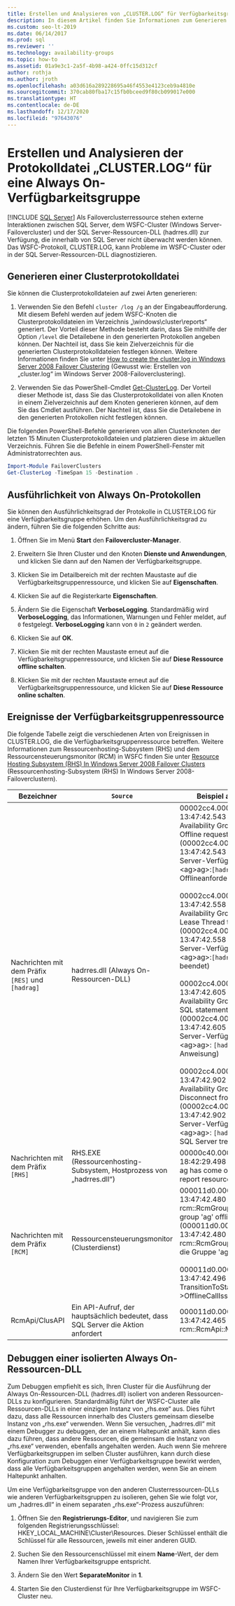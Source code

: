 ```yaml
---
title: Erstellen und Analysieren von „CLUSTER.LOG“ für Verfügbarkeitsgruppen
description: In diesem Artikel finden Sie Informationen zum Generieren und Analysieren des Clusterprotokolls für eine AlwaysOn-Verfügbarkeitsgruppe.
ms.custom: seo-lt-2019
ms.date: 06/14/2017
ms.prod: sql
ms.reviewer: ''
ms.technology: availability-groups
ms.topic: how-to
ms.assetid: 01a9e3c1-2a5f-4b98-a424-0ffc15d312cf
author: rothja
ms.author: jroth
ms.openlocfilehash: a03d616a289228695a46f4553e4123ceb9a4810e
ms.sourcegitcommit: 370cab80fba17c15fb0bceed9f80cb099017e000
ms.translationtype: HT
ms.contentlocale: de-DE
ms.lasthandoff: 12/17/2020
ms.locfileid: "97643076"
---
```

# <a name="generate-and-analyze-the-clusterlog-for-an-always-on-availability-group"></a>Erstellen und Analysieren der Protokolldatei „CLUSTER.LOG“ für eine Always On-Verfügbarkeitsgruppe
[!INCLUDE [SQL Server](../../../includes/applies-to-version/sqlserver.md)]
  Als Failoverclusterressource stehen externe Interaktionen zwischen SQL Server, dem WSFC-Cluster (Windows Server-Failovercluster) und der SQL Server-Ressourcen-DLL (hadrres.dll) zur Verfügung, die innerhalb von SQL Server nicht überwacht werden können. Das WSFC-Protokoll, CLUSTER.LOG, kann Probleme im WSFC-Cluster oder in der SQL Server-Ressourcen-DLL diagnostizieren. 
  
## <a name="generate-cluster-log"></a>Generieren einer Clusterprotokolldatei  
 Sie können die Clusterprotokolldateien auf zwei Arten generieren:  
  
1.  Verwenden Sie den Befehl `cluster /log /g` an der Eingabeaufforderung. Mit diesem Befehl werden auf jedem WSFC-Knoten die Clusterprotokolldateien im Verzeichnis „\windows\cluster\reports“ generiert. Der Vorteil dieser Methode besteht darin, dass Sie mithilfe der Option `/level` die Detailebene in den generierten Protokollen angeben können. Der Nachteil ist, dass Sie kein Zielverzeichnis für die generierten Clusterprotokolldateien festlegen können. Weitere Informationen finden Sie unter [How to create the cluster.log in Windows Server 2008 Failover Clustering](https://techcommunity.microsoft.com/t5/failover-clustering/how-to-create-the-cluster-log-in-windows-server-2008-failover/ba-p/371283) (Gewusst wie: Erstellen von „cluster.log“ im Windows Server 2008-Failoverclustering).  
  
2.  Verwenden Sie das PowerShell-Cmdlet [Get-ClusterLog](/previous-versions/windows/it-pro/windows-server-2008-R2-and-2008/ee461045(v=technet.10)). Der Vorteil dieser Methode ist, dass Sie das Clusterprotokolldatei von allen Knoten in einem Zielverzeichnis auf dem Knoten generieren können, auf dem Sie das Cmdlet ausführen. Der Nachteil ist, dass Sie die Detailebene in den generierten Protokollen nicht festlegen können.  
  
 Die folgenden PowerShell-Befehle generieren von allen Clusterknoten der letzten 15 Minuten Clusterprotokolldateien und platzieren diese im aktuellen Verzeichnis. Führen Sie die Befehle in einem PowerShell-Fenster mit Administratorrechten aus.  
  
```powershell  
Import-Module FailoverClusters   
Get-ClusterLog -TimeSpan 15 -Destination .  
```  
  
## <a name="always-on-log-verbosity"></a>Ausführlichkeit von Always On-Protokollen  
 Sie können den Ausführlichkeitsgrad der Protokolle in CLUSTER.LOG für eine Verfügbarkeitsgruppe erhöhen. Um den Ausführlichkeitsgrad zu ändern, führen Sie die folgenden Schritte aus:  
  
1.  Öffnen Sie im Menü **Start** den **Failovercluster-Manager**.  
  
2.  Erweitern Sie Ihren Cluster und den Knoten **Dienste und Anwendungen**, und klicken Sie dann auf den Namen der Verfügbarkeitsgruppe.  
  
3.  Klicken Sie im Detailbereich mit der rechten Maustaste auf die Verfügbarkeitsgruppenressource, und klicken Sie auf **Eigenschaften**.  
  
4.  Klicken Sie auf die Registerkarte **Eigenschaften**.  
  
5.  Ändern Sie die Eigenschaft **VerboseLogging**. Standardmäßig wird **VerboseLogging**, das Informationen, Warnungen und Fehler meldet, auf `0` festgelegt. **VerboseLogging** kann von `0` in `2` geändert werden.  
  
6.  Klicken Sie auf **OK**.  
  
7.  Klicken Sie mit der rechten Maustaste erneut auf die Verfügbarkeitsgruppenressource, und klicken Sie auf **Diese Ressource offline schalten**.  
  
8.  Klicken Sie mit der rechten Maustaste erneut auf die Verfügbarkeitsgruppenressource, und klicken Sie auf **Diese Ressource online schalten**.  
  
## <a name="availability-group-resource-events"></a>Ereignisse der Verfügbarkeitsgruppenressource  
 Die folgende Tabelle zeigt die verschiedenen Arten von Ereignissen in CLUSTER.LOG, die die Verfügbarkeitsgruppenressource betreffen. Weitere Informationen zum Ressourcenhosting-Subsystem (RHS) und dem Ressourcensteuerungsmonitor (RCM) in WSFC finden Sie unter [Resource Hosting Subsystem (RHS) In Windows Server 2008 Failover Clusters](/archive/blogs/askcore/resource-hosting-subsystem-rhs-in-windows-server-2008-failover-clusters) (Ressourcenhosting-Subsystem (RHS) In Windows Server 2008-Failoverclustern).  
  
|Bezeichner|`Source`|Beispiel aus CLUSTER.LOG|  
|----------------|------------|------------------------------|  
|Nachrichten mit dem Präfix `[RES]` und `[hadrag]`|hadrres.dll (Always On-Ressourcen-DLL)|00002cc4.00001264::2011/08/05-13:47:42.543 INFO [RES] SQL Server Availability Group \<ag>: `[hadrag]` Offline request. (00002cc4.00001264::2011/08/05-13:47:42.543 INFO [RES] SQL Server-Verfügbarkeitsgruppe \<ag>ag>:`[hadrag]` Offlineanforderung.)<br /><br /> 00002cc4.00003384::2011/08/05-13:47:42.558 ERR [RES] SQL Server Availability Group \<ag>: `[hadrag]` Lease Thread terminated (00002cc4.00003384::2011/08/05-13:47:42.558 ERR [RES] SQL Server-Verfügbarkeitsgruppe \<ag>ag>:`[hadrag]` Leasethread beendet)<br /><br /> 00002cc4.00003384::2011/08/05-13:47:42.605 INFO [RES] SQL Server Availability Group \<ag>: `[hadrag]` Free SQL statement (00002cc4.00003384::2011/08/05-13:47:42.605 INFO [RES] SQL Server-Verfügbarkeitsgruppe \<ag>ag>: `[hadrag]`Freie SQL-Anweisung)<br /><br /> 00002cc4.00003384::2011/08/05-13:47:42.902 INFO [RES] SQL Server Availability Group \<ag>: `[hadrag]` Disconnect from SQL Server (00002cc4.00003384::2011/08/05-13:47:42.902 INFO [RES] SQL Server-Verfügbarkeitsgruppe \<ag>ag>: `[hadrag]` Verbindung mit SQL Server trennen)|  
|Nachrichten mit dem Präfix `[RHS]`|RHS.EXE (Ressourcenhosting-Subsystem, Hostprozess von „hadrres.dll“)|00000c40.00000a34::2011/08/10-18:42:29.498 INFO  [RHS] Resource ag has come offline. RHS is about to report resource status to RCM.|  
|Nachrichten mit dem Präfix `[RCM]`|Ressourcensteuerungsmonitor (Clusterdienst)|000011d0.00000f80::2011/08/05-13:47:42.480 INFO [RCM] rcm::RcmGroup::Move: Bringing group 'ag' offline first... (000011d0.00000f80::2011/08/05-13:47:42.480 INFO [RCM] rcm::RcmGroup::Move: Zuerst wird die Gruppe 'ag' offline geschaltet.<br /><br /> 000011d0.00000f80::2011/08/05-13:47:42.496 INFO  [RCM] TransitionToState(ag) Online-->OfflineCallIssued.|  
|RcmApi/ClusAPI|Ein API-Aufruf, der hauptsächlich bedeutet, dass SQL Server die Aktion anfordert|000011d0.00000f80::2011/08/05-13:47:42.465 INFO  [RCM] rcm::RcmApi::MoveGroup: (ag, 2)|  
  
## <a name="debug-always-on-resource-dll-in-isolation"></a>Debuggen einer isolierten Always On-Ressourcen-DLL  
 Zum Debuggen empfiehlt es sich, Ihren Cluster für die Ausführung der Always On-Ressourcen-DLL (hadrres.dll) isoliert von anderen Ressourcen-DLLs zu konfigurieren. Standardmäßig führt der WSFC-Cluster alle Ressourcen-DLLs in einer einzigen Instanz von „rhs.exe“ aus. Dies führt dazu, dass alle Ressourcen innerhalb des Clusters gemeinsam dieselbe Instanz von „rhs.exe“ verwenden. Wenn Sie versuchen, „hadrres.dll“ mit einem Debugger zu debuggen, der an einem Haltepunkt anhält, kann dies dazu führen, dass andere Ressourcen, die gemeinsam die Instanz von „rhs.exe“ verwenden, ebenfalls angehalten werden. Auch wenn Sie mehrere Verfügbarkeitsgruppen im selben Cluster ausführen, kann durch diese Konfiguration zum Debuggen einer Verfügbarkeitsgruppe bewirkt werden, dass alle Verfügbarkeitsgruppen angehalten werden, wenn Sie an einem Haltepunkt anhalten.  
  
 Um eine Verfügbarkeitsgruppe von den anderen Clusterressourcen-DLLs wie anderen Verfügbarkeitsgruppen zu isolieren, gehen Sie wie folgt vor, um „hadrres.dll“ in einem separaten „rhs.exe“-Prozess auszuführen:  
  
1.  Öffnen Sie den **Registrierungs-Editor**, und navigieren Sie zum folgenden Registrierungsschlüssel: HKEY_LOCAL_MACHINE\Cluster\Resources. Dieser Schlüssel enthält die Schlüssel für alle Ressourcen, jeweils mit einer anderen GUID.  
  
2.  Suchen Sie den Ressourcenschlüssel mit einem **Name**-Wert, der dem Namen Ihrer Verfügbarkeitsgruppe entspricht.  
  
3.  Ändern Sie den Wert **SeparateMonitor** in **1**.  
  
4.  Starten Sie den Clusterdienst für Ihre Verfügbarkeitsgruppe im WSFC-Cluster neu.  
  
